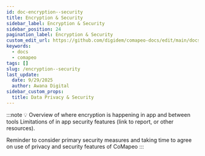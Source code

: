 ```yaml
---
id: doc-encryption--security
title: Encryption & Security
sidebar_label: Encryption & Security
sidebar_position: 24
pagination_label: Encryption & Security
custom_edit_url: https://github.com/digidem/comapeo-docs/edit/main/docs/encryption--security.md
keywords:
  - docs
  - comapeo
tags: []
slug: /encryption--security
last_update:
  date: 9/29/2025
  author: Awana Digital
sidebar_custom_props:
  title: Data Privacy & Security
---
```


:::note 💡
Overview of where encryption is happening in app and between tools
Limitations of in app security features (link to report, or other resources).

Reminder to consider primary security measures and taking time to agree on use of privacy and security features of CoMapeo
:::